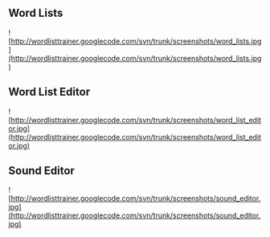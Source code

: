 ## Word Lists ##

![http://wordlisttrainer.googlecode.com/svn/trunk/screenshots/word_lists.jpg](http://wordlisttrainer.googlecode.com/svn/trunk/screenshots/word_lists.jpg)

## Word List Editor ##

![http://wordlisttrainer.googlecode.com/svn/trunk/screenshots/word_list_editor.jpg](http://wordlisttrainer.googlecode.com/svn/trunk/screenshots/word_list_editor.jpg)

## Sound Editor ##

![http://wordlisttrainer.googlecode.com/svn/trunk/screenshots/sound_editor.jpg](http://wordlisttrainer.googlecode.com/svn/trunk/screenshots/sound_editor.jpg)